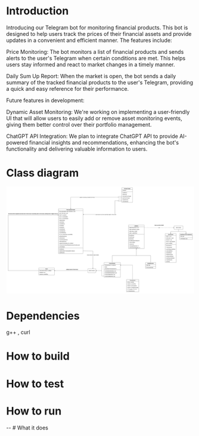 # Introduction
Introducing our Telegram bot for monitoring financial products. This bot is designed to help users track the prices of their financial assets and provide updates in a convenient and efficient manner. The features include:

Price Monitoring: The bot monitors a list of financial products and sends alerts to the user's Telegram when certain conditions are met. This helps users stay informed and react to market changes in a timely manner.

Daily Sum Up Report: When the market is open, the bot sends a daily summary of the tracked financial products to the user's Telegram, providing a quick and easy reference for their performance.

Future features in development:

Dynamic Asset Monitoring: We're working on implementing a user-friendly UI that will allow users to easily add or remove asset monitoring events, giving them better control over their portfolio management.

ChatGPT API Integration: We plan to integrate ChatGPT API to provide AI-powered financial insights and recommendations, enhancing the bot's functionality and delivering valuable information to users.

# Class diagram 
![The bot programm is designed as followed:](images/class_diagram.png)

# Dependencies
g++ , curl

# How to build


# How to test


# How to run

-- # What it does
